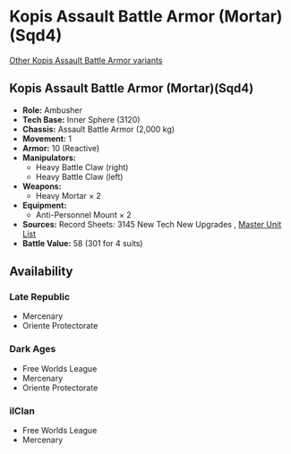 # Kopis Assault Battle Armor (Mortar)(Sqd4) 

[Other Kopis Assault Battle Armor variants](../kopis_assault_battle_armor.md) 

## Kopis Assault Battle Armor (Mortar)(Sqd4) 

- **Role:** Ambusher 
- **Tech Base:** Inner Sphere (3120) 
- **Chassis:** Assault Battle Armor (2,000 kg) 
- **Movement:** 1 
- **Armor:** 10 (Reactive) 
- **Manipulators:** 
  - Heavy Battle Claw (right) 
  - Heavy Battle Claw (left) 
- **Weapons:** 
  - Heavy Mortar × 2 
- **Equipment:** 
  - Anti-Personnel Mount × 2 
- **Sources:** Record Sheets: 3145 New Tech New Upgrades , [Master Unit List](http://masterunitlist.info/Unit/Details/6745) 
- **Battle Value:** 58 (301 for 4 suits) 

## Availability 

### Late Republic 

- Mercenary 
- Oriente Protectorate 

### Dark Ages 

- Free Worlds League 
- Mercenary 
- Oriente Protectorate 

### ilClan 

- Free Worlds League 
- Mercenary 


